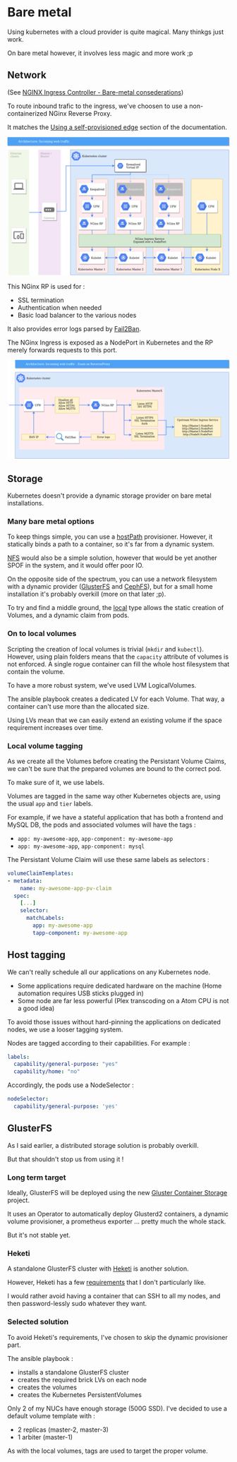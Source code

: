 
# Bare metal

Using kubernetes with a cloud provider is quite magical. Many thinkgs just work.

On bare metal however, it involves less magic and more work ;p

## Network

(See [NGINX Ingress Controller - Bare-metal consederations](https://kubernetes.github.io/ingress-nginx/deploy/baremetal/))

To route inbound trafic to the ingress, we've choosen to use a non-containerized NGinx Reverse Proxy.

It matches the [Using a self-provisioned edge](https://kubernetes.github.io/ingress-nginx/deploy/baremetal/#using-a-self-provisioned-edge) section of the documentation.

![Architecture - Incoming web traffic](diagrams/Architecture_Incoming_web_traffic.png "Architecture - Incoming web traffic")

This NGinx RP is used for :

* SSL termination
* Authentication when needed
* Basic load balancer to the various nodes

It also provides error logs parsed by [Fail2Ban](https://www.fail2ban.org/wiki/index.php/Fail2Ban).

The NGinx Ingress is exposed as a NodePort in Kubernetes and the RP merely forwards requests to this port.

![Architecture - Incoming web traffic - Zoom on ReverseProxy](diagrams/Architecture_Incoming_web_traffic_-_Zoom_on_ReverseProxy.png "Architecture - Incoming web traffic - Zoom on ReverseProxy")

## Storage

Kubernetes doesn't provide a dynamic storage provider on bare metal installations.

### Many bare metal options

To keep things simple, you can use a [hostPath](https://kubernetes.io/docs/concepts/storage/#hostpath) provisioner.
However, it statically binds a path to a container, so it's far from a dynamic system.

[NFS](https://kubernetes.io/docs/concepts/storage/#nfs) would also be a simple solution, however that would be yet another SPOF in the system, and it would offer poor IO.

On the opposite side of the spectrum, you can use a network filesystem with a dynamic provider ([GlusterFS](https://kubernetes.io/docs/concepts/storage/#glusterfs) and [CephFS](https://kubernetes.io/docs/concepts/storage/#cephfs)), but for a small home installation it's probably overkill (more on that later ;p).

To try and find a middle ground, the [local](https://kubernetes.io/docs/concepts/storage/#local) type allows the static creation of Volumes, and a dynamic claim from pods.

### On to local volumes

Scripting the creation of local volumes is trivial  (`mkdir` and `kubectl`). However, using plain folders means that the `capacity` attribute of volumes is not enforced. A single rogue container can fill the whole host filesystem that contain the volume.

To have a more robust system, we've used LVM LogicalVolumes.

The ansible playbook creates a dedicated LV for each Volume. That way, a container can't use more than the allocated size.

Using LVs mean that we can easily extend an existing volume if the space requirement increases over time.

### Local volume tagging

As we create all the Volumes before creating the Persistant Volume Claims, we can't be sure that the prepared volumes are bound to the correct pod.

To make sure of it, we use labels.

Volumes are tagged in the same way other Kubernetes objects are, using the usual `app` and `tier` labels.

For example, if we have a stateful application that has both a frontend and MySQL DB, the pods and associated volumes will have the tags :

* `app: my-awesome-app`, `app-component: my-awesome-app`
* `app: my-awesome-app`, `app-component: mysql`

The Persistant Volume Claim will use these same labels as selectors :

```yaml
volumeClaimTemplates:
- metadata:
    name: my-awesome-app-pv-claim
  spec:
    [...]
    selector:
      matchLabels:
        app: my-awesome-app
        tapp-component: my-awesome-app
```

## Host tagging

We can't really schedule all our applications on any Kubernetes node.

* Some applications require dedicated hardware on the machine (Home automation requires USB sticks plugged in)
* Some node are far less powerful (Plex transcoding on a Atom CPU is not a good idea)

To avoid those issues without hard-pinning the applications on dedicated nodes, we use a looser tagging system.

Nodes are tagged according to their capabilities.
For example :

```yaml
labels:
  capability/general-purpose: "yes"
  capability/home: "no"
```

Accordingly, the pods use a NodeSelector :

```yaml
nodeSelector:
  capability/general-purpose: 'yes'
```

## GlusterFS

As I said earlier, a distributed storage solution is probably overkill.

But that shouldn't stop us from using it !

### Long term target

Ideally, GlusterFS will be deployed using the new [Gluster Container Storage](https://github.com/gluster/gcs) project.

It uses an Operator to automatically deploy Glusterd2 containers, a dynamic volume provisioner, a prometheus exporter ... pretty much the whole stack.

But it's not stable yet.

### Heketi

A standalone GlusterFS cluster with [Heketi](https://github.com/heketi/heketi) is another solution.

However, Heketi has a few [requirements](https://github.com/heketi/heketi/blob/master/docs/admin/readme.md#requirements) that I don't particularly like.

I would rather avoid having a container that can SSH to all my nodes, and then password-lessly sudo whatever they want.

### Selected solution

To avoid Heketi's requirements, I've chosen to skip the dynamic provisioner part.

The ansible playbook :

* installs a standalone GlusterFS cluster
* creates the required brick LVs on each node
* creates the volumes
* creates the Kubernetes PersistentVolumes

Only 2 of my NUCs have enough storage (500G SSD). I've decided to use a default volume template with :

* 2 replicas (master-2, master-3)
* 1 arbiter (master-1)

As with the local volumes, tags are used to target the proper volume.
